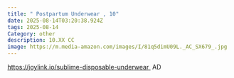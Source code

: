 ```yaml
---
title: " Postpartum Underwear , 10"
date: 2025-08-14T03:20:38.924Z
tags: 2025-08-14
Category: other
description: 10.XX CC
image: https://m.media-amazon.com/images/I/81q5dimU09L._AC_SX679_.jpg
---
```

https://joylink.io/sublime-disposable-underwear  AD